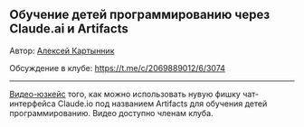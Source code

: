 ## Обучение детей программированию через Claude.ai и Artifacts

Автор: [Алексей Картынник](https://t.me/iamitbeard)

Обсуждение в клубе: https://t.me/c/2069889012/6/3074

---

[Видео-юзкейс](https://t.me/c/2069889012/6/3074) того, как можно использовать нувую фишку чат-интерфейса Claude.io под названием Artifacts для обучения детей программированию. Видео доступно членам клуба.
